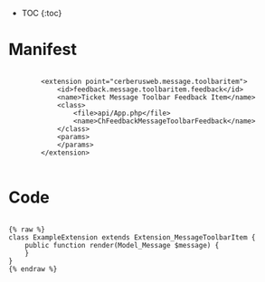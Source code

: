 * TOC
{:toc}

# Manifest

<pre>
<code class="language-xml">
		&lt;extension point=&quot;cerberusweb.message.toolbaritem&quot;&gt;
			&lt;id&gt;feedback.message.toolbaritem.feedback&lt;/id&gt;
			&lt;name&gt;Ticket Message Toolbar Feedback Item&lt;/name&gt;
			&lt;class&gt;
				&lt;file&gt;api/App.php&lt;/file&gt;
				&lt;name&gt;ChFeedbackMessageToolbarFeedback&lt;/name&gt;
			&lt;/class&gt;
			&lt;params&gt;
			&lt;/params&gt;
		&lt;/extension&gt;
</code>
</pre>

# Code

<pre>
<code class="language-php">
{% raw %}
class ExampleExtension extends Extension_MessageToolbarItem {
	public function render(Model_Message $message) {
	}
}
{% endraw %}
</code>
</pre>

